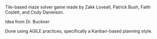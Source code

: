 Tile-based maze solver game made by Zakk Loveall, Patrick Bush, Faith Coslett, and Cody Danielson.

Idea from Dr. Buckner

Done using AGILE practices, specifically a Kanban-based planning style.
